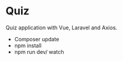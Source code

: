 # Quiz
Quiz application with Vue, Laravel and Axios.

- Composer update
- npm install
- npm run dev/ watch
